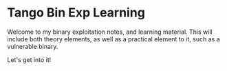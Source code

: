 # Tango Bin Exp Learning

Welcome to my binary exploitation notes, and learning material. This will include both theory elements, as well as a practical element to it, such as a vulnerable binary.

Let's get into it!

